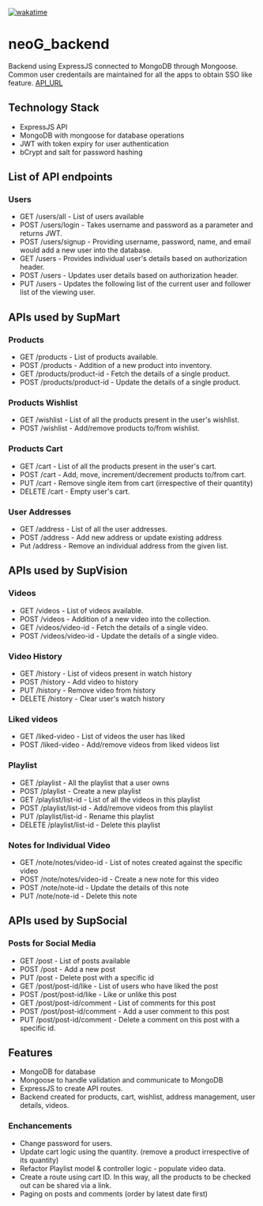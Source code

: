 [![wakatime](https://wakatime.com/badge/github/supminn/neoG_Backend.svg)](https://wakatime.com/badge/github/supminn/neoG_Backend)

# neoG_backend

Backend using ExpressJS connected to MongoDB through Mongoose. Common user credentails are maintained for all the apps to obtain SSO like feature.
[API_URL](https://api-supminn.herokuapp.com/)

## Technology Stack

- ExpressJS API
- MongoDB with mongoose for database operations
- JWT with token expiry for user authentication
- bCrypt and salt for password hashing

## List of API endpoints

### Users

- GET /users/all - List of users available
- POST /users/login - Takes username and password as a parameter and returns JWT.
- POST /users/signup - Providing username, password, name, and email would add a new user into the database.
- GET /users - Provides individual user's details based on authorization header.
- POST /users - Updates user details based on authorization header.
- PUT /users - Updates the following list of the current user and follower list of the viewing user.

## APIs used by SupMart

### Products

- GET /products - List of products available.
- POST /products - Addition of a new product into inventory.
- GET /products/product-id - Fetch the details of a single product.
- POST /products/product-id - Update the details of a single product.

### Products Wishlist

- GET /wishlist - List of all the products present in the user's wishlist.
- POST /wishlist - Add/remove products to/from wishlist.

### Products Cart

- GET /cart - List of all the products present in the user's cart.
- POST /cart - Add, move, increment/decrement products to/from cart.
- PUT /cart - Remove single item from cart (irrespective of their quantity)
- DELETE /cart - Empty user's cart.

### User Addresses

- GET /address - List of all the user addresses.
- POST /address - Add new address or update existing address
- Put /address - Remove an individual address from the given list.

## APIs used by SupVision

### Videos

- GET /videos - List of videos available.
- POST /videos - Addition of a new video into the collection.
- GET /videos/video-id - Fetch the details of a single video.
- POST /videos/video-id - Update the details of a single video.

### Video History

- GET /history - List of videos present in watch history
- POST /history - Add video to history
- PUT /history - Remove video from history
- DELETE /history - Clear user's watch history

### Liked videos

- GET /liked-video - List of videos the user has liked
- POST /liked-video - Add/remove videos from liked videos list

### Playlist

- GET /playlist - All the playlist that a user owns
- POST /playlist - Create a new playlist
- GET /playlist/list-id - List of all the videos in this playlist
- POST /playlist/list-id - Add/remove videos from this playlist
- PUT /playlist/list-id - Rename this playlist
- DELETE /playlist/list-id - Delete this playlist

### Notes for Individual Video

- GET /note/notes/video-id - List of notes created against the specific video
- POST /note/notes/video-id - Create a new note for this video
- POST /note/note-id - Update the details of this note
- PUT /note/note-id - Delete this note

## APIs used by SupSocial

### Posts for Social Media

- GET /post - List of posts available
- POST /post - Add a new post
- PUT /post - Delete post with a specific id
- GET /post/post-id/like - List of users who have liked the post
- POST /post/post-id/like - Like or unlike this post
- GET /post/post-id/comment - List of comments for this post
- POST /post/post-id/comment - Add a user comment to this post
- PUT /post/post-id/comment - Delete a comment on this post with a specific id.

## Features

- MongoDB for database
- Mongoose to handle validation and communicate to MongoDB
- ExpressJS to create API routes.
- Backend created for products, cart, wishlist, address management, user details, videos.

### Enchancements

- Change password for users.
- Update cart logic using the quantity. (remove a product irrespective of its quantity)
- Refactor Playlist model & controller logic - populate video data.
- Create a route using cart ID. In this way, all the products to be checked out can be shared via a link.
- Paging on posts and comments (order by latest date first)
